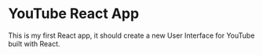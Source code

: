 # YouTube React App

This is my first React app, it should create a new User Interface for YouTube built with React.

